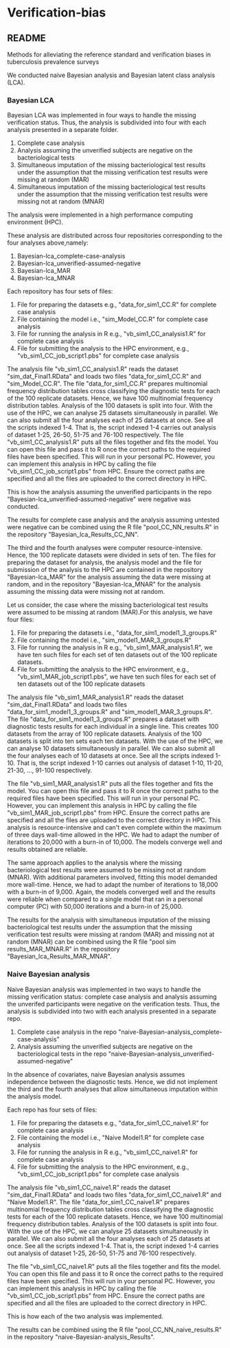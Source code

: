 # Verification-bias

## README

Methods for alleviating the reference standard and verification biases in tuberculosis prevalence surveys


We conducted naive Bayesian analysis and Bayesian latent class analysis (LCA). 



### Bayesian LCA

Bayesian LCA was implemented in four ways to handle the missing verification status. Thus, the analysis is subdivided into four with each analysis presented in a separate folder.

1. Complete case analysis
2. Analysis assuming the unverified subjects are negative on the bacteriological tests
3. Simultaneous imputation of the missing bacteriological test results under the assumption that the missing verification test results were missing at random (MAR)
4. Simultaneous imputation of the missing bacteriological test results under the assumption that the missing verification test results were missing not at random (MNAR)

The analysis were implemented in a high performance computing environment (HPC).



These analysis are distributed across four repositories corresponding to the four analyses above,namely:

1. Bayesian-lca_complete-case-analysis
2. Bayesian-lca_unverified-assumed-negative
3. Bayesian-lca_MAR
4. Bayesian-lca_MNAR



Each repository has four sets of files:

1. File for preparing the datasets e.g., "data_for_sim1_CC.R" for complete case analysis
2. File containing the model i.e., "sim_Model_CC.R" for complete case analysis
3. File for running the analysis in R e.g., "vb_sim1_CC_analysis1.R" for complete case analysis
4. File for submitting the analysis to the HPC environment, e.g., "vb_sim1_CC_job_script1.pbs" for complete case analysis


The analysis file "vb_sim1_CC_analysis1.R" reads the dataset "sim_dat_Final1.RData" and loads two files "data_for_sim1_CC.R" and "sim_Model_CC.R". The file "data_for_sim1_CC.R" prepares multinomial frequency distribution tables cross classifying the diagnostic tests for each of the 100 replicate datasets. Hence, we have 100 multinomial frequency distribution tables. Analysis of the 100 datasets is split into four. With the use of the HPC, we can analyse 25 datasets simultaneously in parallel. We can also submit all the four analyses each of 25 datasets at once. See all the scripts indexed 1-4. That is, the script indexed 1-4 carries out analysis of dataset 1-25, 26-50, 51-75 and 76-100 respectively.
The file "vb_sim1_CC_analysis1.R" puts all the files together and fits the model. You can open this file and pass it to R once the correct paths to the required files have been specified. This will run in your personal PC. However, you can implement this analysis in HPC by calling the file "vb_sim1_CC_job_script1.pbs" from HPC. Ensure the correct paths are specified and all the files are uploaded to the correct directory in HPC.

This is how the analysis assuming the unverified participants in the repo "Bayesian-lca_unverified-assumed-negative" were negative was conducted.


The results for complete case analysis and the analysis assuming untested were negative can be combined using the R file "pool_CC_NN_results.R" in the repository "Bayesian_lca_Results_CC_NN".

The third and the fourth analyses were computer resource-intensive. Hence, the 100 replicate datasets were divided in sets of ten. The files for preparing the dataset for analysis, the analysis model and the file for submission of the analysis to the HPC are contained in the repository "Bayesian-lca_MAR" for the analysis assuming the data were missing at random, and in the repository "Bayesian-lca_MNAR" for the analysis assuming the missing data were missing not at random.

Let us consider, the case where the missing bacteriological test results were assumed to be missing at random (MAR).For this analysis, we have four files:

1. File for preparing the datasets i.e., "data_for_sim1_model1_3_groups.R"
2. File containing the model i.e., "sim_model1_MAR_3_groups.R"
3. File for running the analysis in R e.g., "vb_sim1_MAR_analysis1.R", we have ten such files for each set of ten datasets out of the 100 replicate datasets.
4. File for submitting the analysis to the HPC environment, e.g., "vb_sim1_MAR_job_script1.pbs", we have ten such files for each set of ten datasets out of the 100 replicate datasets


The analysis file "vb_sim1_MAR_analysis1.R" reads the dataset "sim_dat_Final1.RData" and loads two files "data_for_sim1_model1_3_groups.R" and "sim_model1_MAR_3_groups.R". The file "data_for_sim1_model1_3_groups.R" prepares a dataset with diagnostic tests results for each individual in a single line. This creates 100 datasets from the array of 100 replicate datasets. Analysis of the 100 datasets is split into ten sets each ten datasets. With the use of the HPC, we can analyse 10 datasets simultaneously in parallel. We can also submit all the four analyses each of 10 datasets at once. See all the scripts indexed 1-10. That is, the script indexed 1-10 carries out analysis of dataset 1-10, 11-20, 21-30, ..., 91-100 respectively.

The file "vb_sim1_MAR_analysis1.R" puts all the files together and fits the model. You can open this file and pass it to R once the correct paths to the required files have been specified. This will run in your personal PC. However, you can implement this analysis in HPC by calling the file "vb_sim1_MAR_job_script1.pbs" from HPC. Ensure the correct paths are specified and all the files are uploaded to the correct directory in HPC. This analysis is resource-intensive and can't even complete within the maximum of three days wall-time allowed in the HPC. We had to adapt the number of iterations to 20,000 with a burn-in of 10,000. The models converge well and results obtained are reliable.

The same approach applies to the analysis where the missing bacteriological test results were assumed to be missing not at random (MNAR). With additional parameters involved, fitting this model demanded more wall-time. Hence, we had to adapt the number of iterations to 18,000 with a burn-in of 9,000. Again, the models converged well and the results were reliable when compared to a single model that ran in a personal computer (PC) with 50,000 iterations and a burn-in of 25,000.


The results for the analysis with simultaneous imputation of the missing bacteriological test results under the assumption that the missing verification test results were missing at random (MAR) and missing not at random (MNAR) can be combined using the R file "pool sim results_MAR_MNAR.R" in the repository "Bayesian_lca_Results_MAR_MNAR".



### Naive Bayesian analysis

Naive Bayesian analysis was implemented in two ways to handle the missing verification status: complete case analysis and analysis assuming the unverifed participants were negative on the verification tests. Thus, the analysis is subdivided into two with each analysis presented in a separate repo.

1. Complete case analysis in the repo "naive-Bayesian-analysis_complete-case-analysis"
2. Analysis assuming the unverified subjects are negative on the bacteriological tests in the repo "naive-Bayesian-analysis_unverified-assumed-negative"


In the absence of covariates, naive Bayesian analysis assumes independence between the diagnostic tests. Hence, we did not implement the third and the fourth analyses that allow simultaneous imputation within the analysis model.

Each repo has four sets of files:

1. File for preparing the datasets e.g., "data_for_sim1_CC_naive1.R" for complete case analysis
2. File containing the model i.e., "Naive Model1.R" for complete case analysis
3. File for running the analysis in R e.g., "vb_sim1_CC_naive1.R" for complete case analysis
4. File for submitting the analysis to the HPC environment, e.g., "vb_sim1_CC_job_script1.pbs" for complete case analysis


The analysis file "vb_sim1_CC_naive1.R" reads the dataset "sim_dat_Final1.RData" and loads two files "data_for_sim1_CC_naive1.R" and "Naive Model1.R". The file "data_for_sim1_CC_naive1.R" prepares multinomial frequency distribution tables cross classifying the diagnostic tests for each of the 100 replicate datasets. Hence, we have 100 multinomial frequency distribution tables. Analysis of the 100 datasets is split into four. With the use of the HPC, we can analyse 25 datasets simultaneously in parallel. We can also submit all the four analyses each of 25 datasets at once. See all the scripts indexed 1-4. That is, the script indexed 1-4 carries out analysis of dataset 1-25, 26-50, 51-75 and 76-100 respectively.

The file "vb_sim1_CC_naive1.R" puts all the files together and fits the model. You can open this file and pass it to R once the correct paths to the required files have been specified. This will run in your personal PC. However, you can implement this analysis in HPC by calling the file "vb_sim1_CC_job_script1.pbs" from HPC. Ensure the correct paths are specified and all the files are uploaded to the correct directory in HPC.

This is how each of the two analysis was implemented.

The results can be combined using the R file "pool_CC_NN_naive_results.R" in the repository "naive-Bayesian-analysis_Results".



